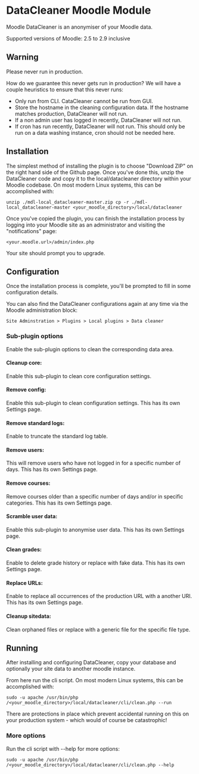 # DataCleaner Moodle Module

Moodle DataCleaner is an anonymiser of your Moodle data.

Supported versions of Moodle: 2.5 to 2.9 inclusive

## Warning

Please never run in production.

How do we guarantee this never gets run in production? We will have a couple heuristics to ensure that this never runs:

* Only run from CLI. CataCleaner cannot be run from GUI.
* Store the hostname in the cleaning configuration data. If the hostname matches production, DataCleaner will not run.
* If a non admin user has logged in recently, DataCleaner will not run.
* If cron has run recently, DataCleaner will not run. This should only be run on a data washing instance, cron should not be needed here.

## Installation

The simplest method of installing the plugin is to choose "Download ZIP" on the right hand side of the Github page. Once you've done this, unzip the DataCleaner code and copy it to the local/datacleaner directory within your Moodle codebase. On most modern Linux systems, this can be accomplished with:

`unzip ./mdl-local_datacleaner-master.zip
cp -r ./mdl-local_datacleaner-master <your_moodle_directory>/local/datacleaner`

Once you've copied the plugin, you can finish the installation process by logging into your Moodle site as an administrator and visiting the "notifications" page:

`<your.moodle.url>/admin/index.php`

Your site should prompt you to upgrade.

## Configuration

Once the installation process is complete, you'll be prompted to fill in some configuration details.

 You can also find the DataCleaner configurations again at any time via the Moodle administration block:

`Site Adminstration > Plugins > Local plugins > Data cleaner`

### Sub-plugin options

Enable the sub-plugin options to clean the corresponding data area.

#### Cleanup core:

Enable this sub-plugin to clean core configuration settings.

#### Remove config:

Enable this sub-plugin to clean configuration settings. This has its own Settings page.

#### Remove standard logs:

Enable to truncate the standard log table.

#### Remove users:

This will remove users who have not logged in for a specific number of days. This has its own Settings page.

#### Remove courses:

Remove courses older than a specific number of days and/or in specific categories. This has its own Settings page.

#### Scramble user data:

Enable this sub-plugin to anonymise user data. This has its own Settings page.

#### Clean grades:

Enable to delete grade history or replace with fake data. This has its own Settings page.

#### Replace URLs:

Enable to replace all occurrences of the production URL with a another URl. This has its own Settings page.

#### Cleanup sitedata:

Clean orphaned files or replace with a generic file for the specific file type.

## Running

After installing and configuring DataCleaner, copy your database and optionally your site data to another moodle instance.

From here run the cli script. On most modern Linux systems, this can be accomplished with:

`sudo -u apache /usr/bin/php /<your_moodle_directory>/local/datacleaner/cli/clean.php --run`

There are protections in place which prevent accidental running on this on your production system - which would of course be catastrophic!

### More options

Run the cli script with --help for more options:

`sudo -u apache /usr/bin/php /<your_moodle_directory>/local/datacleaner/cli/clean.php --help`

